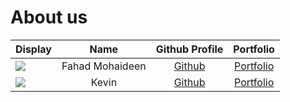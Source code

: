 # About us

Display |      Name       |              Github Profile              | Portfolio 
--------|:---------------:|:----------------------------------------:|:---------:
![](https://via.placeholder.com/100.png?text=Photo) | Fahad Mohaideen |      [Github](https://github.com/)       | [Portfolio](docs/team/fahadmohaideen.md)
![](https://via.placeholder.com/100.png?text=Photo) |  Kevin   | [Github](https://github.com/kevinlokewy) | [Portfolio](docs/team/kevin.md)
